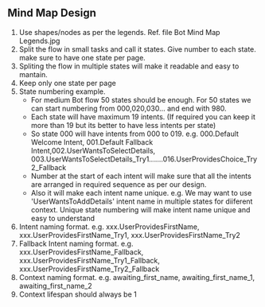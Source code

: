 ## Mind Map Design
1. Use shapes/nodes as per the legends. Ref. file Bot Mind Map Legends.jpg
2. Split the flow in small tasks and call it states. Give number to each state. make sure to have one state per page. 
3. Spliting the flow in multiple states will make it readable and easy to mantain.
4. Keep only one state per page
5. State numbering example. 
    - For medium Bot flow 50 states should be enough. For 50 states we can start numbering from 000,020,030... and end with 980.
    - Each state will have maximum 19 intents. (If required you can keep it more than 19 but its better to have less intents per state)
    - So state 000 will have intents from 000 to 019. e.g. 000.Default Welcome Intent, 001.Default Fallback Intent,002.UserWantsToSelectDetails, 003.UserWantsToSelectDetails_Try1.......016.UserProvidesChoice_Try2_Fallback
    - Number at the start of each intent will make sure that all the intents are arranged in required sequence as per our design.
    - Also it will make each intent name unique. e.g. We may want to use 'UserWantsToAddDetails' intent name in multiple states for diiferent context. Unique state numbering will make intent name unique and easy to understand
6. Intent naming format. e.g. xxx.UserProvidesFirstName, xxx.UserProvidesFirstName_Try1, xxx.UserProvidesFirstName_Try2 
7. Fallback Intent naming format. e.g. xxx.UserProvidesFirstName_Fallback, xxx.UserProvidesFirstName_Try1_Fallback, 
    xxx.UserProvidesFirstName_Try2_Fallback
8. Context naming format. e.g. awaiting_first_name, awaiting_first_name_1, awaiting_first_name_2
9. Context lifespan should always be 1

